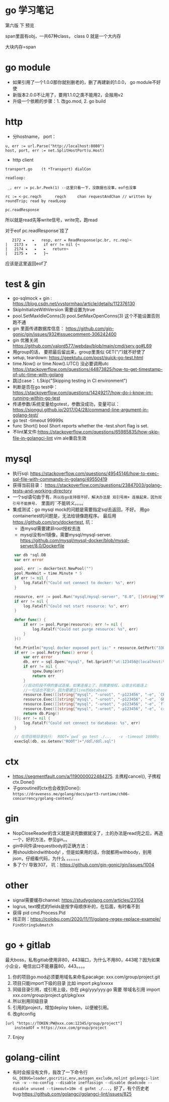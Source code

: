 # go 学习笔记

第六版 下 预览

span里面有obj，一共67种class， class 0 就是一个大内存

大块内存=span 

# go module

- 如果引用了一个1.0.0那你就别删老的，删了再建新的1.0.0， go module不好使
- 新版本2.0.0不让用了，要用1.1.0之类不能用2，会报用v2
- 升级一个依赖的步骤：1. 改go.mod, 2. go build
 
# http

* 分hostname， port：

```
u, err := url.Parse("http://localhost:8080")
host, port, err := net.SplitHostPort(u.Host)
```

* http client

```
transport.go    (t *Transport) dialCon

readloop:

 _, err := pc.br.Peek(1) --这里只看一下，没数据也没事，eof也没事
 
rc := <-pc.reqch      reqch     chan requestAndChan // written by roundTrip; read by readLoop  

pc.readResponse

```

所以就是read先等write信号，write完，跑read

对于eof pc.readResponse`挂了

```
   2172 ▸   ▸   resp, err = ReadResponse(pc.br, rc.req)¬
|   2173 ▸   ▸   if err != nil {¬
|   2174 ▸   ▸   ▸   return¬
|   2175 ▸   ▸   }¬
```

应该是这里返回eof了


# test & gin

* go-sqlmock + gin : https://blog.csdn.net/vvstormhao/article/details/112376130
 * SkipInitializeWithVersion 需要设置为true
 * 	pool.SetMaxIdleConns(3) pool.SetMaxOpenConns(3) 这个不能设置否则跑不通
* gin 里面传递数据库信息： https://github.com/gin-gonic/gin/issues/932#issuecomment-306242400
* gin 优雅关闭 https://github.com/valord577/webdav/blob/main/cmd/serv.go#L69
* 用group的话， 要把最后留出来，group里类似 GET("/")就不好使了
* setup, teardown: https://geektutu.com/post/quick-go-test.html
* time.Now() or time.Now().UTC() 没必要调用utc https://stackoverflow.com/questions/44873825/how-to-get-timestamp-of-utc-time-with-golang
* 跳过case：  t.Skip("Skipping testing in CI environment")
* 判断是否在go test中：https://stackoverflow.com/questions/14249217/how-do-i-know-im-running-within-go-test
* 传递参数/系统变量给gotest，参数没成功，变量可以：https://siongui.github.io/2017/04/28/command-line-argument-in-golang-test/
* go test -timeout 99999s
* func Short() bool   Short reports whether the -test.short flag is set.
* 不lint某文件:https://stackoverflow.com/questions/65985835/how-skip-file-in-golangci-lint vim ale重启生效

# mysql

* 执行sql: https://stackoverflow.com/questions/49545146/how-to-exec-sql-file-with-commands-in-golang/49550419
* 获得当前目录： https://stackoverflow.com/questions/23847003/golang-tests-and-working-directory
* 一个sql语句由于有``，所以在go支持很不好，解决办法是 双引号用+ 连接起来，因为双引号不能换号， ``里面的``不能转义。。。。
* 集成测试：go mysql mock的问题是需要指定sql去返回，不好。 用go containertest的问题是，无法给镜像跑程序。 最后用 https://github.com/ory/dockertest, 坑：
  * 连mysql需要建非root授权去连
  * mysql没有m1镜像，需要mysql/mysql-server. https://github.com/mysql/mysql-docker/blob/mysql-server/8.0/Dockerfile  

```go
	var db *sql.DB
	var err error

	pool, err := dockertest.NewPool("")
	pool.MaxWait = time.Minute * 5
	if err != nil {
		log.Fatalf("Could not connect to docker: %s", err)
	}

	resource, err := pool.Run("mysql/mysql-server", "8.0", []string{"MYSQL_ROOT_PASSWORD=123456"})
	if err != nil {
		log.Fatalf("Could not start resource: %s", err)
	}

	defer func() {
		if err := pool.Purge(resource); err != nil {
			log.Fatalf("Could not purge resource: %s", err)
		}
	}()

	fmt.Println("mysql docker exposed port is:" + resource.GetPort("3306/tcp"))
	if err := pool.Retry(func() error {
		var err error
		db, err = sql.Open("mysql", fmt.Sprintf("ut:123456@(localhost:%s)/live", resource.GetPort("3306/tcp")))
		if err != nil {
			spew.Dump(err)
			return err
		}
		//启动阶段不停的重试连接，如果连接上了，则需要授权，让宿主机能连上
		//一句话也不能少，因为要建立live的database
		resource.Exec([]string{"mysql", "-uroot", "-p123456", "-e", `CREATE USER 'ut'@'%' IDENTIFIED BY '123456';`}, dockertest.ExecOptions{})
		resource.Exec([]string{"mysql", "-uroot", "-p123456", "-e", `GRANT ALL ON *.* TO 'ut'@'%'`}, dockertest.ExecOptions{})
		resource.Exec([]string{"mysql", "-uroot", "-p123456", "-e", `flush privileges;`}, dockertest.ExecOptions{})
		resource.Exec([]string{"mysql", "-uroot", "-p123456", "-e", `create database live;`}, dockertest.ExecOptions{})
		return db.Ping()
	}); err != nil {
		log.Fatalf("Could not connect to database: %s", err)
	}

	// 在项目根目录执行:  ROOT=`pwd` go test ./...   -v -timeout 10000s
	execSql(db, os.Getenv("ROOT")+"/ddl/ddl.sql")
```




# ctx

* https://segmentfault.com/a/1190000022484275. 主携程cancel(), 子携程ctx.Done()
* 子goroutine的ctx也会收到Done(): `https://draveness.me/golang/docs/part3-runtime/ch06-concurrency/golang-context/`


# gin

* NopCloseReader的含义就是读完数据就没了，土的办法是read完之后，再造一个，好的方法，参见gin。。
* gin中间件读requestbody的正确方法：    
* 用shouldbindwithbody! ，但是如果用的话，你就都用withbody，别用json，仔细看代码，为什么  。。。。。。
* 多了个/ 导致307， 坑：https://github.com/gin-gonic/gin/issues/1004



# other

* signal需要缓存channel: https://studygolang.com/articles/23104
* logrus, text模式的fields是按字母顺序补的，在后面，有时看不到
* 获得 pid cmd.Process.Pid
* 找正则：https://colobu.com/2020/11/11/golang-regex-replace-example/  `FindStringSubmatch`





# go + gitlab

最大boss，私有gitlab使用非80，443端口，为什么不用80，443呢？因为如果小企业，电信出口不能暴露80，443。。。。

1. 你的项目go.mod必须要用域名来命名pacakge: xxx.com/group/project.git 
2. 项目只能import下级的目录 比如 import pkg/xxxxx
3. 同级目录引用，或引用上级，你在 pkg/yyy/yyy.go 需要 带域名引用 import xxx.com/group/project.git/pkg/xxx
4. 所以别用同级目录
5. 引用的project，增加deploy token，以便被引用。
6. 改gitconfig 
```
[url "https://TOKEN:PW@xxx.com:12345/group/project"]
    insteadOf = https://xxx.com/group/project

```
7. Enjoy


# golang-cilint

* 有时会报没有文件，我改了一下命令行`GL_DEBUG=loader,gocritic,env,autogen_exclude,nolint golangci-lint run -v --no-config --disable ineffassign --disable deadcode --disable unused --timeout=10m -E gofmt ./...`，好了，有个历史老bug:https://github.com/golangci/golangci-lint/issues/825

